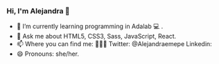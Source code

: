 ### Hi, I'm Alejandra 👋


- 🌱 I’m currently learning programming in Adalab 💻 .
- 💬 Ask me about  HTML5, CSS3, Sass, JavaScript, React.
- 📫 Where you can find me: 👩🏽‍💻  Twitter: @Alejandraemepe  Linkedin: 
- 😄 Pronouns: she/her.

